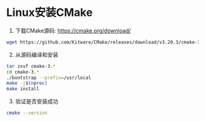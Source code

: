 # Linux安装CMake

1. 下载CMake源码: https://cmake.org/download/

```bash
wget https://github.com/Kitware/CMake/releases/download/v3.20.3/cmake-3.20.3.tar.gz
```

2. 从源码编译和安装

```bash
tar zxvf cmake-3.*
cd cmake-3.*
./bootstrap --prefix=/usr/local
make -j$(nproc)
make install
```

3. 验证是否安装成功

```bash
cmake --version
```